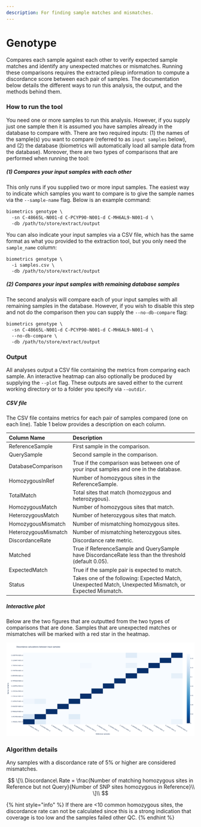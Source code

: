 ```yaml
---
description: For finding sample matches and mismatches.
---
```


# Genotype
Compares each sample against each other to verify expected sample matches and identify any unexpected matches or mismatches. Running these comparisons requires the extracted pileup information to compute a discordance score between each pair of samples. The documentation below details the different ways to run this analysis, the output, and the methods behind them.

### How to run the tool
You need one or more samples to run this analysis. However, if you supply just one sample then it is assumed you have samples already in the database to compare with. There are two required inputs: (1) the names of the sample(s) you want to compare (referred to as `input samples` below), and (2) the database (biometrics will automatically load all sample data from the database). Moreover, there are two types of comparisons that are performed when running the tool:

##### (1) Compares your input samples with each other
This only runs if you supplied two or more input samples. The easiest way to indicate which samples you want to compare is to give the sample names via the `--sample-name` flag. Below is an example command:

```shell
biometrics genotype \
  -sn C-48665L-N001-d C-PCYP90-N001-d C-MH6AL9-N001-d \
  -db /path/to/store/extract/output
```

You can also indicate your input samples via a CSV file, which has the same format as what you provided to the extraction tool, but you only need the `sample_name` column:

```shell
biometrics genotype \
  -i samples.csv \
  -db /path/to/store/extract/output
```

##### (2) Compares your input samples with remaining database samples
The second analysis will compare each of your input samples with all remaining samples in the database. However, if you wish to disable this step and not do the comparison then you can supply the `--no-db-compare` flag:

```shell
biometrics genotype \
  -sn C-48665L-N001-d C-PCYP90-N001-d C-MH6AL9-N001-d \
  --no-db-compare \
  -db /path/to/store/extract/output
```

### Output

All analyses output a CSV file containing the metrics from comparing each sample. An interactive heatmap can also optionally be produced by supplying the `--plot` flag. These outputs are saved either to the current working directory or to a folder you specify via `--outdir`.

##### CSV file
The CSV file contains metrics for each pair of samples compared (one on each line). Table 1 below provides a description on each column.

| Column Name | Description |
| :--- | :--- |
| ReferenceSample | First sample in the comparison. |
| QuerySample | Second sample in the comparison. |
| DatabaseComparison | True if the comparison was between one of your input samples and one in the database. |
| HomozygousInRef | Number of homozygous sites in the ReferenceSample. |
| TotalMatch | Total sites that match (homozygous and heterozygous). |
| HomozygousMatch | Number of homozygous sites that match. |
| HeterozygousMatch | Number of heterozygous sites that match. |
| HomozygousMismatch | Number of mismatching homozygous sites. |
| HeterozygousMismatch | Number of mismatching heterozygous sites. |
| DiscordanceRate | Discordance rate metric. |
| Matched | True if ReferenceSample and QuerySample have DiscordanceRate less than the threshold (default 0.05). |
| ExpectedMatch | True if the sample pair is expected to match. |
| Status | Takes one of the following: Expected Match, Unexpected Match, Unexpected Mismatch, or Expected Mismatch. |

##### Interactive plot

Below are the two figures that are outputted from the two types of comparisons that are done. Samples that are unexpected matches or mismatches will be marked with a red star in the heatmap.

![](.gitbook/assets/genotype_comparison_input_only.png)

### Algorithm details

Any samples with a discordance rate of 5% or higher are considered mismatches.

$$
\[\\
Discordance\ Rate = \frac{Number of matching homozygous sites in Reference but not Query}{Number of SNP sites homozygous in Reference}\\
\]\\
$$

{% hint style="info" %}
If there are <10 common homozygous sites, the discordance rate can not be calculated since this is a strong indication that coverage is too low and the samples failed other QC.
{% endhint %}
